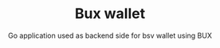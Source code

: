 <h1 id="top" align="center">Bux wallet</h1>

  <p align="center">
    Go application used as backend side for bsv wallet using BUX
</div>
